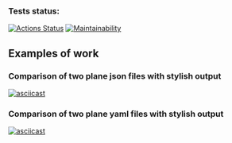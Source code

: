### Tests status:
[![Actions Status](https://github.com/Perceptor89/python-project-lvl2/workflows/hexlet-check/badge.svg)](https://github.com/Perceptor89/python-project-lvl2/actions)
[![Maintainability](https://api.codeclimate.com/v1/badges/27268485c7285692ff87/maintainability)](https://codeclimate.com/github/Perceptor89/python-project-lvl2/maintainability)

## Examples of work
### Comparison of two plane json files with stylish output
[![asciicast](https://asciinema.org/a/xct8ccXeFovSn924aC0OsIMeJ.svg)](https://asciinema.org/a/xct8ccXeFovSn924aC0OsIMeJ)

### Comparison of two plane yaml files with stylish output
[![asciicast](https://asciinema.org/a/d9x3TXx4FKgTDHglvHVX1QNb2.svg)](https://asciinema.org/a/d9x3TXx4FKgTDHglvHVX1QNb2)
